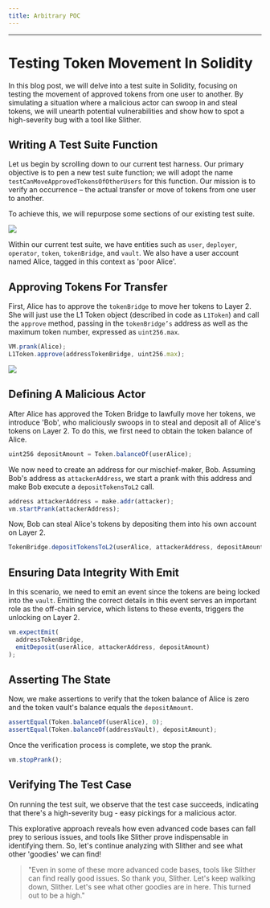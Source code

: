 ```yaml
---
title: Arbitrary POC
---
```




---

# Testing Token Movement In Solidity

In this blog post, we will delve into a test suite in Solidity, focusing on testing the movement of approved tokens from one user to another. By simulating a situation where a malicious actor can swoop in and steal tokens, we will unearth potential vulnerabilities and show how to spot a high-severity bug with a tool like Slither.

## Writing A Test Suite Function

Let us begin by scrolling down to our current test harness. Our primary objective is to pen a new test suite function; we will adopt the name `testCanMoveApprovedTokensOfOtherUsers` for this function. Our mission is to verify an occurrence – the actual transfer or move of tokens from one user to another.

To achieve this, we will repurpose some sections of our existing test suite.

![](https://cdn.videotap.com/kSIFNqF1jGk1jsDF3enL-24.57.png)

Within our current test suite, we have entities such as `user`, `deployer`, `operator`, `token`, `tokenBridge`, and `vault`. We also have a user account named Alice, tagged in this context as 'poor Alice'.

## Approving Tokens For Transfer

First, Alice has to approve the `tokenBridge` to move her tokens to Layer 2. She will just use the L1 Token object (described in code as `L1Token`) and call the `approve` method, passing in the `tokenBridge’s` address as well as the maximum token number, expressed as `uint256.max`.

```js
VM.prank(Alice);
L1Token.approve(addressTokenBridge, uint256.max);
```

![](https://cdn.videotap.com/u94ZnNK43eS6i6Y9HY71-58.98.png)

## Defining A Malicious Actor

After Alice has approved the Token Bridge to lawfully move her tokens, we introduce 'Bob', who maliciously swoops in to steal and deposit all of Alice's tokens on Layer 2. To do this, we first need to obtain the token balance of Alice.

```js
uint256 depositAmount = Token.balanceOf(userAlice);
```

We now need to create an address for our mischief-maker, Bob. Assuming Bob's address as `attackerAddress`, we start a prank with this address and make Bob execute a `depositTokensToL2` call.

```js
address attackerAddress = make.addr(attacker);
vm.startPrank(attackerAddress);
```

Now, Bob can steal Alice's tokens by depositing them into his own account on Layer 2.

```js
TokenBridge.depositTokensToL2(userAlice, attackerAddress, depositAmount);
```

## Ensuring Data Integrity With Emit

In this scenario, we need to emit an event since the tokens are being locked into the `vault`. Emitting the correct details in this event serves an important role as the off-chain service, which listens to these events, triggers the unlocking on Layer 2.

```js
vm.expectEmit(
  addressTokenBridge,
  emitDeposit(userAlice, attackerAddress, depositAmount)
);
```

## Asserting The State

Now, we make assertions to verify that the token balance of Alice is zero and the token vault's balance equals the `depositAmount`.

```js
assertEqual(Token.balanceOf(userAlice), 0);
assertEqual(Token.balanceOf(addressVault), depositAmount);
```

Once the verification process is complete, we stop the prank.

```js
vm.stopPrank();
```

## Verifying The Test Case

On running the test suit, we observe that the test case succeeds, indicating that there's a high-severity bug - easy pickings for a malicious actor.

This explorative approach reveals how even advanced code bases can fall prey to serious issues, and tools like Slither prove indispensable in identifying them. So, let's continue analyzing with Slither and see what other 'goodies' we can find!

> "Even in some of these more advanced code bases, tools like Slither can find really good issues. So thank you, Slither. Let's keep walking down, Slither. Let's see what other goodies are in here. This turned out to be a high."
